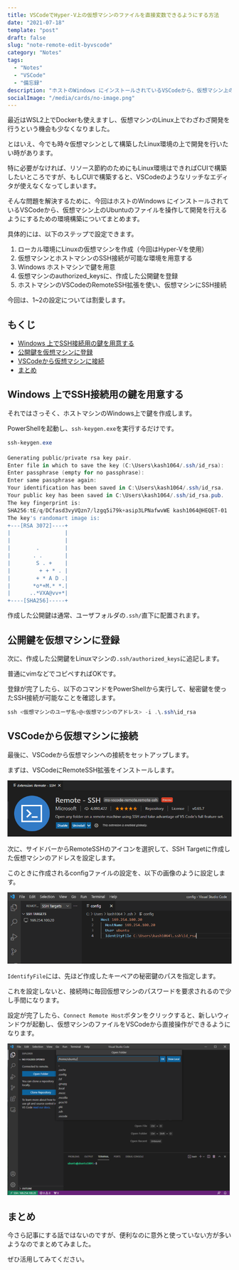 ```yaml
---
title: VSCodeでHyper-V上の仮想マシンのファイルを直接変数できるようにする方法
date: "2021-07-18"
template: "post"
draft: false
slug: "note-remote-edit-byvscode"
category: "Notes"
tags:
  - "Notes"
  - "VSCode"
  - "備忘録"
description: "ホストのWindows にインストールされているVSCodeから、仮想マシン上のUbuntuのファイルを操作して開発を行えるようにするための環境構築についてまとめます。"
socialImage: "/media/cards/no-image.png"
---
```


最近はWSL2上でDockerも使えますし、仮想マシンのLinux上でわざわざ開発を行うという機会も少なくなりました。

とはいえ、今でも時々仮想マシンとして構築したLinux環境の上で開発を行いたい時があります。

特に必要がなければ、リソース節約のためにもLinux環境はできればCUIで構築したいところですが、もしCUIで構築すると、VSCodeのようなリッチなエディタが使えなくなってしまいます。

そんな問題を解決するために、今回はホストのWindows にインストールされているVSCodeから、仮想マシン上のUbuntuのファイルを操作して開発を行えるようにするための環境構築についてまとめます。

具体的には、以下のステップで設定できます。

1. ローカル環境にLinuxの仮想マシンを作成（今回はHyper-Vを使用）
2. 仮想マシンとホストマシンのSSH接続が可能な環境を用意する
3. Windows ホストマシンで鍵を用意
4. 仮想マシンのauthorized_keysに、作成した公開鍵を登録
5. ホストマシンのVSCodeのRemoteSSH拡張を使い、仮想マシンにSSH接続

今回は、1~2の設定については割愛します。

<!-- omit in toc -->
## もくじ

- [Windows 上でSSH接続用の鍵を用意する](#windows-上でssh接続用の鍵を用意する)
- [公開鍵を仮想マシンに登録](#公開鍵を仮想マシンに登録)
- [VSCodeから仮想マシンに接続](#vscodeから仮想マシンに接続)
- [まとめ](#まとめ)

## Windows 上でSSH接続用の鍵を用意する

それではさっそく、ホストマシンのWindows上で鍵を作成します。

PowerShellを起動し、`ssh-keygen.exe`を実行するだけです。

``` powershell
ssh-keygen.exe

Generating public/private rsa key pair.
Enter file in which to save the key (C:\Users\kash1064/.ssh/id_rsa):
Enter passphrase (empty for no passphrase):
Enter same passphrase again:
Your identification has been saved in C:\Users\kash1064/.ssh/id_rsa.
Your public key has been saved in C:\Users\kash1064/.ssh/id_rsa.pub.
The key fingerprint is:
SHA256:tE/q/DCfasd3vyVQzn7/lzgq5i79k+asip3LPNafwvWE kash1064@HEQET-01
The key's randomart image is:
+---[RSA 3072]----+
|                 |
|                 |
|        .        |
|       . .       |
|        S . +    |
|         + + * . |
|        + * A D .|
|       *o*+M.* *.|
|      ..*VXA@vv+*|
+----[SHA256]-----+
```

作成した公開鍵は通常、ユーザフォルダの`.ssh/`直下に配置されます。

## 公開鍵を仮想マシンに登録

次に、作成した公開鍵をLinuxマシンの`.ssh/authorized_keys`に追記します。

普通にvimなどでコピペすればOKです。

登録が完了したら、以下のコマンドをPowerShellから実行して、秘密鍵を使ったSSH接続が可能なことを確認します。

``` powershell
ssh <仮想マシンのユーザ名>@<仮想マシンのアドレス> -i .\.ssh\id_rsa
```

## VSCodeから仮想マシンに接続

最後に、VSCodeから仮想マシンへの接続をセットアップします。

まずは、VSCodeにRemoteSSH拡張をインストールします。

![](../../static/media/2021-07-18-note-remote-edit-byvscode/remotessh.png)

次に、サイドバーからRemoteSSHのアイコンを選択して、SSH Targetに作成した仮想マシンのアドレスを設定します。

このときに作成されるconfigファイルの設定を、以下の画像のように設定します。

![img](../../static/media/2021-07-18-note-remote-edit-byvscode/vscodessh.png)

`IdentifyFile`には、先ほど作成したキーペアの秘密鍵のパスを指定します。

これを設定しないと、接続時に毎回仮想マシンのパスワードを要求されるので少し手間になります。

設定が完了したら、`Connect Remote Host`ボタンをクリックすると、新しいウィンドウが起動し、仮想マシンのファイルをVSCodeから直接操作ができるようになります。

![img](../../static/media/2021-07-18-note-remote-edit-byvscode/vscodessh2.png)

## まとめ

今さら記事にする話ではないのですが、便利なのに意外と使っていない方が多いようなのでまとめてみました。

ぜひ活用してみてください。

